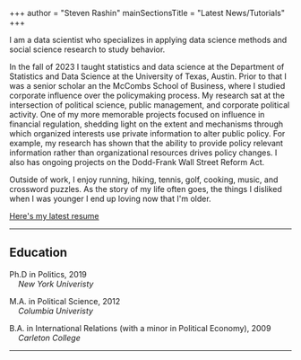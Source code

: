 +++
author = "Steven Rashin"
mainSectionsTitle = "Latest News/Tutorials"
+++

I am a data scientist who specializes in applying data science methods and social science research to study behavior.  

In the fall of 2023 I taught statistics and data science at the Department of Statistics and Data Science at the University of Texas, Austin.  Prior to that I was a senior scholar an the McCombs School of Business, where I studied corporate influence over the policymaking process.  My research sat at the intersection of political science, public management, and corporate political activity.  One of my more memorable projects focused on influence in financial regulation, shedding light on the extent and mechanisms through which organized interests use private information to alter public policy. For example, my research has shown that the ability to provide policy relevant information rather than organizational resources drives policy changes.  I also has ongoing projects on the Dodd-Frank Wall Street Reform Act. 

Outside of work, I enjoy running, hiking, tennis, golf, cooking, music, and crossword puzzles.  As the story of my life often goes, the things I disliked when I was younger I end up loving now that I'm older.   

[Here's my latest resume](/rashin-ds-resume-may.pdf) 

---

## Education

<i class="fas fa-graduation-cap"></i> Ph.D in Politics, 2019\
&nbsp;&nbsp;&nbsp;&nbsp;*New York Univeristy*

<i class="fas fa-graduation-cap"></i> M.A. in Political Science, 2012\
&nbsp;&nbsp;&nbsp;&nbsp;*Columbia Univeristy*

<i class="fas fa-graduation-cap"></i> B.A. in International Relations (with a minor in Political Economy), 2009\
&nbsp;&nbsp;&nbsp;&nbsp;*Carleton College*

---

<!--
This file is left intentionally empty by default to be backwards compatible with the initial theme setup.

Although the theme has advanced a little bit and it now allows to specify the content on the main page (even if the list of posts/articles is not intended).
This can be:
- with the list of posts/articles (default: `mainSections = ["post"]) or
- without the list of posts/articles (by setting `mainSections = [""]`)

Markdown supported, ie:

```
# Welcome

- Hugo :rocket:
- Hugo theme :rocket:

Don't forget to check the README.md file!
```

Remember that you can also specify a section header for the posts below by configuring the `mainSectionsTitle` parameter in the front matter of this file.
-->
